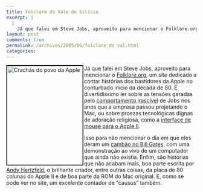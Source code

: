 ```yaml
---
title: Folclore do Vale do Silício
excerpt: |
  |
    Já que falei em Steve Jobs, aproveito para mencionar o Folklore.org, um site dedicado a contar histórias dos bastidores da Apple no conturbado início da década de 80. É divertidíssimo ler sobre as tensões geradas pelo comportamento irascível de Jobs...
layout: post
comments: true
permalink: /archives/2005/06/folclore_do_val.html
categories:
---
```

<img title="Crachás do povo da Apple" src="//chester.me/archives/img/crachasapple.jpg" width="200" height="262" align="left" style="margin-right:2px" border="2" />Já que falei em Steve Jobs, aproveito para mencionar o [Folklore.org][1], um site dedicado a contar histórias dos bastidores da Apple no conturbado início da década de 80. É divertidíssimo ler sobre as tensões geradas pelo [comportamento irascível][2] de Jobs nos anos que a empresa passou projetando o Mac, ou sobre proezas tecnológicas dignas de adoração religiosa, como a [interface de mouse para o Apple II][3].

Isso para não mencionar o dia em que eles deram um [cambão no Bill Gates][4], com uma demonstração ao vivo de um computador que ainda não existia. Enfim, são histórias que não acabam mais, boa parte escrita por [Andy Hertzfeld][5], o brilhante criador, entre outras coisas, da placa de 80 colunas do Apple II e de boa parte da ROM do Mac original. E, como se pode ver no site, um excelente contador de &#8220;causos&#8221; também.

 [1]: http://www.folklore.org
 [2]: http://tinyurl.com/axnv4
 [3]: http://tinyurl.com/96c8y
 [4]: http://tinyurl.com/cevsf
 [5]: http://en.wikipedia.org/wiki/Andy_Hertzfeld
